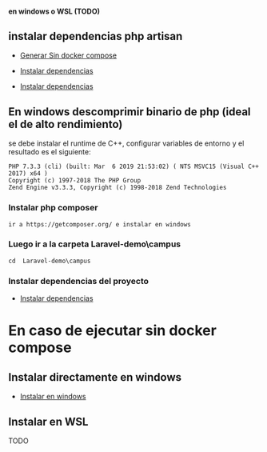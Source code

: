 #### en windows o WSL  (TODO)

## instalar dependencias php artisan

- [Generar Sin docker compose](documentation/runwithoutdocker.md)

- [Instalar dependencias](documentation/artisancommands.md)

- [Instalar dependencias](documentation/artisancommands.md)

## En windows descomprimir binario de php (ideal el de alto rendimiento)

   se debe instalar el runtime de C++, configurar variables de entorno 
   y el resultado es el siguiente:

    PHP 7.3.3 (cli) (built: Mar  6 2019 21:53:02) ( NTS MSVC15 (Visual C++ 2017) x64 )
    Copyright (c) 1997-2018 The PHP Group
    Zend Engine v3.3.3, Copyright (c) 1998-2018 Zend Technologies

### Instalar php composer 
     
    ir a https://getcomposer.org/ e instalar en windows


### Luego ir a la carpeta Laravel-demo\campus

    cd  Laravel-demo\campus 

### Instalar dependencias del proyecto

 - [Instalar dependencias](artisancommands.md)


# En caso de ejecutar sin docker compose 

## Instalar directamente en windows

- [Instalar en windows](windowsdirectinstall.md)

## Instalar en WSL

  TODO

